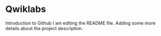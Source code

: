 # Qwiklabs
Introduction to Github
I am editing the README file. Adding some more details about the project
 description.
